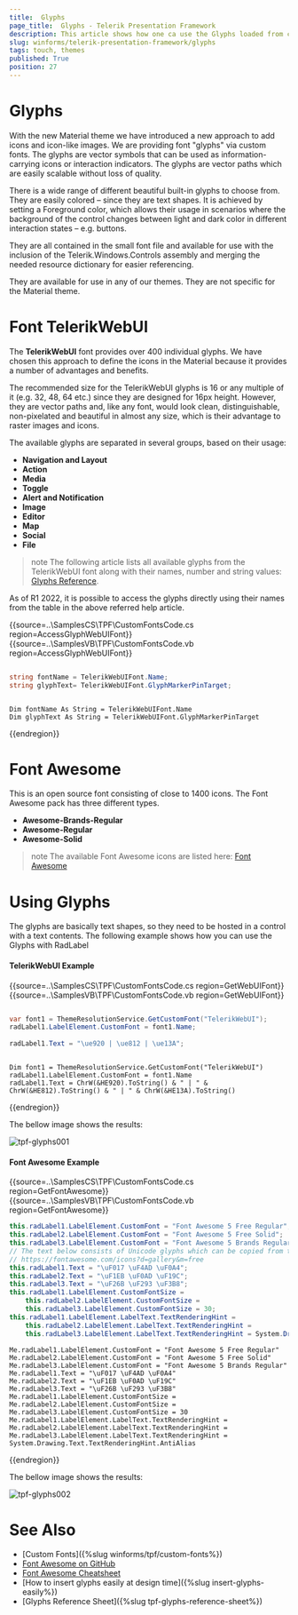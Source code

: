 ```yaml
---
title:  Glyphs
page_title:  Glyphs - Telerik Presentation Framework
description: This article shows how one ca use the Glyphs loaded from custom fonts. 
slug: winforms/telerik-presentation-framework/glyphs
tags: touch, themes
published: True
position: 27
---
```


# Glyphs

With the new Material theme we have introduced a new approach to add icons and icon-like images. We are providing font "glyphs" via custom fonts. The glyphs are vector symbols that can be used as information-carrying icons or interaction indicators. The glyphs are vector paths which are easily scalable without loss of quality.

There is a wide range of different beautiful built-in glyphs to choose from. They are easily colored – since they are text shapes. It is achieved by setting a Foreground color, which allows their usage in scenarios where the background of the control changes between light and dark color in different interaction states – e.g. buttons.

They are all contained in the small font file and available for use with the inclusion of the Telerik.Windows.Controls assembly and merging the needed resource dictionary for easier referencing.

They are available for use in any of our themes. They are not specific for the Material theme.

# Font TelerikWebUI 

The **TelerikWebUI** font provides over 400 individual glyphs. We have chosen this approach to define the icons in the Material because it provides a number of advantages and benefits.

The recommended size for the TelerikWebUI glyphs is 16 or any multiple of it (e.g. 32, 48, 64 etc.) since they are designed for 16px height. However, they are vector paths and, like any font, would look clean, distinguishable, non-pixelated and beautiful in almost any size, which is their advantage to raster images and icons.

The available glyphs are separated in several groups, based on their usage:

* __Navigation and Layout__
* __Action__
* __Media__
* __Toggle__
* __Alert and Notification__
* __Image__
* __Editor__
* __Map__
* __Social__
* __File__

>note The following article lists all available glyphs from the TelerikWebUI font along with their names, number and string values: [Glyphs Reference](http://docs.telerik.com/devtools/winforms/telerik-presentation-framework/glyphs-reference-sheet).
>

As of R1 2022, it is possible to access the glyphs directly using their names from the table in the above referred help article.

{{source=..\SamplesCS\TPF\CustomFontsCode.cs region=AccessGlyphWebUIFont}} 
{{source=..\SamplesVB\TPF\CustomFontsCode.vb region=AccessGlyphWebUIFont}}

````C#

string fontName = TelerikWebUIFont.Name;
string glyphText= TelerikWebUIFont.GlyphMarkerPinTarget;

````
````VB.NET

Dim fontName As String = TelerikWebUIFont.Name
Dim glyphText As String = TelerikWebUIFont.GlyphMarkerPinTarget

````

{{endregion}} 


# Font Awesome 

This is an open source font consisting of close to 1400 icons. The Font Awesome pack has three different types.

* __Awesome-Brands-Regular__
* __Awesome-Regular__
* __Awesome-Solid__

>note The available Font Awesome icons are listed here: [Font Awesome](https://fontawesome.com/icons?d=gallery&m=free) 
>

# Using Glyphs

The glyphs are basically text shapes, so they need to be hosted in a control with a text contents. The following example shows how you can use the Glyphs with RadLabel

#### TelerikWebUI Example

{{source=..\SamplesCS\TPF\CustomFontsCode.cs region=GetWebUIFont}} 
{{source=..\SamplesVB\TPF\CustomFontsCode.vb region=GetWebUIFont}}

````C#

var font1 = ThemeResolutionService.GetCustomFont("TelerikWebUI");
radLabel1.LabelElement.CustomFont = font1.Name;
           
radLabel1.Text = "\ue920 | \ue812 | \ue13A";

````
````VB.NET

Dim font1 = ThemeResolutionService.GetCustomFont("TelerikWebUI")
radLabel1.LabelElement.CustomFont = font1.Name
radLabel1.Text = ChrW(&HE920).ToString() & " | " & ChrW(&HE812).ToString() & " | " & ChrW(&HE13A).ToString()

````

{{endregion}} 


The bellow image shows the results:

![tpf-glyphs001](images/tpf-glyphs001.png)    

#### Font Awesome Example

{{source=..\SamplesCS\TPF\CustomFontsCode.cs region=GetFontAwesome}} 
{{source=..\SamplesVB\TPF\CustomFontsCode.vb region=GetFontAwesome}}
````C#
this.radLabel1.LabelElement.CustomFont = "Font Awesome 5 Free Regular";
this.radLabel2.LabelElement.CustomFont = "Font Awesome 5 Free Solid";
this.radLabel3.LabelElement.CustomFont = "Font Awesome 5 Brands Regular";
// The text below consists of Unicode glyphs which can be copied from the Font Awesome website:
// https://fontawesome.com/icons?d=gallery&m=free
this.radLabel1.Text = "\uF017 \uF4AD \uF0A4";
this.radLabel2.Text = "\uF1EB \uF0AD \uF19C";
this.radLabel3.Text = "\uF26B \uF293 \uF3B8";
this.radLabel1.LabelElement.CustomFontSize =
    this.radLabel2.LabelElement.CustomFontSize =
    this.radLabel3.LabelElement.CustomFontSize = 30;
this.radLabel1.LabelElement.LabelText.TextRenderingHint =
    this.radLabel2.LabelElement.LabelText.TextRenderingHint =
    this.radLabel3.LabelElement.LabelText.TextRenderingHint = System.Drawing.Text.TextRenderingHint.AntiAlias;

````
````VB.NET
Me.radLabel1.LabelElement.CustomFont = "Font Awesome 5 Free Regular"
Me.radLabel2.LabelElement.CustomFont = "Font Awesome 5 Free Solid"
Me.radLabel3.LabelElement.CustomFont = "Font Awesome 5 Brands Regular"
Me.radLabel1.Text = "\uF017 \uF4AD \uF0A4"
Me.radLabel2.Text = "\uF1EB \uF0AD \uF19C"
Me.radLabel3.Text = "\uF26B \uF293 \uF3B8"
Me.radLabel1.LabelElement.CustomFontSize = Me.radLabel2.LabelElement.CustomFontSize = Me.radLabel3.LabelElement.CustomFontSize = 30
Me.radLabel1.LabelElement.LabelText.TextRenderingHint = Me.radLabel2.LabelElement.LabelText.TextRenderingHint = Me.radLabel3.LabelElement.LabelText.TextRenderingHint = System.Drawing.Text.TextRenderingHint.AntiAlias

````



{{endregion}} 

The bellow image shows the results:

![tpf-glyphs002](images/tpf-glyphs002.png) 

# See Also

* [Custom Fonts]({%slug winforms/tpf/custom-fonts%})
* [Font Awesome on GitHub](https://github.com/FortAwesome/Font-Awesome)
* [Font Awesome Cheatsheet](https://fontawesome.com/cheatsheet)
* [How to insert glyphs easily at design time]({%slug insert-glyphs-easily%})
* [Glyphs Reference Sheet]({%slug tpf-glyphs-reference-sheet%})
